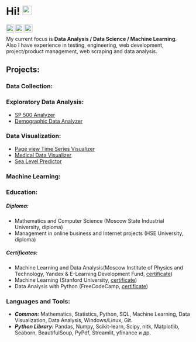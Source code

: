 # Hi! <img src="https://media.giphy.com/media/hvRJCLFzcasrR4ia7z/giphy.gif" width="25px"> 

<a href="https://t.me/t_ptashka"><img align="left" alt="Abhishek's Telegram" width="22px" src="https://cdn.jsdelivr.net/npm/simple-icons@v3/icons/telegram.svg" /></a>
<a href="https://www.instagram.com/tatyankap"><img align="left" alt="Instagram" width="22px" src="https://cdn.jsdelivr.net/npm/simple-icons@v3/icons/instagram.svg" /></a>
<a href="mailto:tatyana.ptashkina@gmail.ru"><img align="left" alt="Instagram" width="22px" src="https://cdn.jsdelivr.net/npm/simple-icons@v3/icons/gmail.svg" /></a>
<br>

My current focus is **Data Analysis / Data Science / Machine Learning**.</br>
Also I have experience in testing, engineering, web development, project/product management,  web scraping and data analysis.


## Projects: ##
### Data Collection: ###

### Exploratory Data Analysis: ###
* [SP 500 Analyzer](https://github.com/ptashkina/SP_500_analyzer)
* [Demographic Data Analyzer](https://github.com/ptashkina/freecodecamp_demographic_data_analyzer)

### Data Visualization: ###
* [Page view Time Series Visualizer](https://github.com/ptashkina/freecodecamp_page_view_time_series_visualizer)
* [Medical Data Visualizer](https://github.com/ptashkina/freecodecamp_medical_data_visualizer)
* [Sea Level Predictor](https://github.com/ptashkina/freecodecamp_sea_level_predictor)

### Machine Learning: ###



### Education:
##### Diploma: #####
* Mathematics and Computer Science (Moscow State Industrial University, diploma)
* Management in online business and Internet projects (HSE University, diploma)
##### Certificates: #####
* Machine Learning and Data Analysis(Moscow Institute of Physics and Technology, Yandex & E-Learning Development Fund, [certificate](https://coursera.org/share/7bb9c7ff178ace865f4be851d3de10f3))
* Machine Learning (Stanford University, [certificate](https://coursera.org/share/398fb99b7162de735a4a3be203f503d0))
* Data Analysis with Python (FreeCodeCamp, [certificate](https://www.freecodecamp.org/certification/ptashkina/data-analysis-with-python-v7))
  
### Languages and Tools: 
* ***Common:*** Mathematics, Statistics, Python, SQL, Machine Learning, Data Visualization, Data Analysis, Windows/Linux, Git.<br/>
* ***Python Library:*** Pandas, Numpy, Scikit-learn, Scipy, nltk, Matplotlib, Seaborn, BeautifulSoup, PyPdf, Streamlit, yfinance и др.

